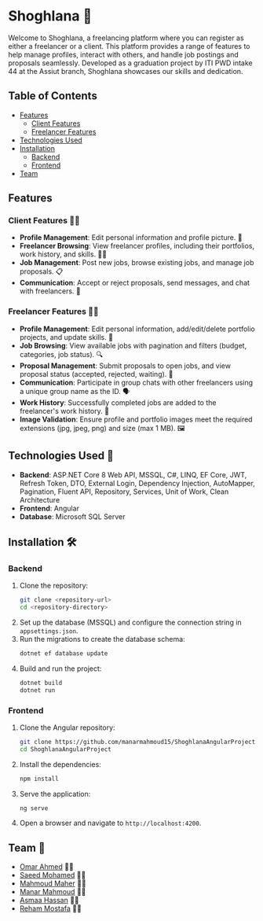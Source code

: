 # Shoghlana 🎨

Welcome to Shoghlana, a freelancing platform where you can register as either a freelancer or a client. This platform provides a range of features to help manage profiles, interact with others, and handle job postings and proposals seamlessly. Developed as a graduation project by ITI PWD intake 44 at the Assiut branch, Shoghlana showcases our skills and dedication.

## Table of Contents
- [Features](#features)
  - [Client Features](#client-features)
  - [Freelancer Features](#freelancer-features)
- [Technologies Used](#technologies-used)
- [Installation](#installation)
  - [Backend](#backend)
  - [Frontend](#frontend)
- [Team](#team)

## Features

### Client Features 🧑‍💼
- **Profile Management**: Edit personal information and profile picture. 📝
- **Freelancer Browsing**: View freelancer profiles, including their portfolios, work history, and skills. 🕵️‍♂️
- **Job Management**: Post new jobs, browse existing jobs, and manage job proposals. 📋
- **Communication**: Accept or reject proposals, send messages, and chat with freelancers. 💬

### Freelancer Features 👩‍💻
- **Profile Management**: Edit personal information, add/edit/delete portfolio projects, and update skills. 📝
- **Job Browsing**: View available jobs with pagination and filters (budget, categories, job status). 🔍
- **Proposal Management**: Submit proposals to open jobs, and view proposal status (accepted, rejected, waiting). 📄
- **Communication**: Participate in group chats with other freelancers using a unique group name as the ID. 🗣️
- **Work History**: Successfully completed jobs are added to the freelancer's work history. 📜
- **Image Validation**: Ensure profile and portfolio images meet the required extensions (jpg, jpeg, png) and size (max 1 MB). 🖼️

## Technologies Used 🚀
- **Backend**: ASP.NET Core 8 Web API, MSSQL, C#, LINQ, EF Core, JWT, Refresh Token, DTO, External Login, Dependency Injection, AutoMapper, Pagination, Fluent API, Repository, Services, Unit of Work, Clean Architecture
- **Frontend**: Angular
- **Database**: Microsoft SQL Server

## Installation 🛠️

### Backend
1. Clone the repository:
   ```bash
   git clone <repository-url>
   cd <repository-directory>
   ```
2. Set up the database (MSSQL) and configure the connection string in `appsettings.json`.
3. Run the migrations to create the database schema:
   ```bash
   dotnet ef database update
   ```
4. Build and run the project:
   ```bash
   dotnet build
   dotnet run
   ```

### Frontend
1. Clone the Angular repository:
   ```bash
   git clone https://github.com/manarmahmoud15/ShoghlanaAngularProject
   cd ShoghlanaAngularProject
   ```
2. Install the dependencies:
   ```bash
   npm install
   ```
3. Serve the application:
   ```bash
   ng serve
   ```
4. Open a browser and navigate to `http://localhost:4200`.

## Team 👥
- [Omar Ahmed](https://github.com/Omar-Abo-Ziada) 🧑‍💻
- [Saeed Mohamed](https://github.com/Saeed096) 🧑‍💻
- [Mahmoud Maher](https://github.com/Mahmoud-Mohamed-Maher) 🧑‍💻
- [Manar Mahmoud](https://github.com/manarmahmoud15) 🧑‍💻
- [Asmaa Hassan](https://github.com/Asmaa20000) 🧑‍💻
- [Reham Mostafa](https://github.com/rell384) 🧑‍💻
